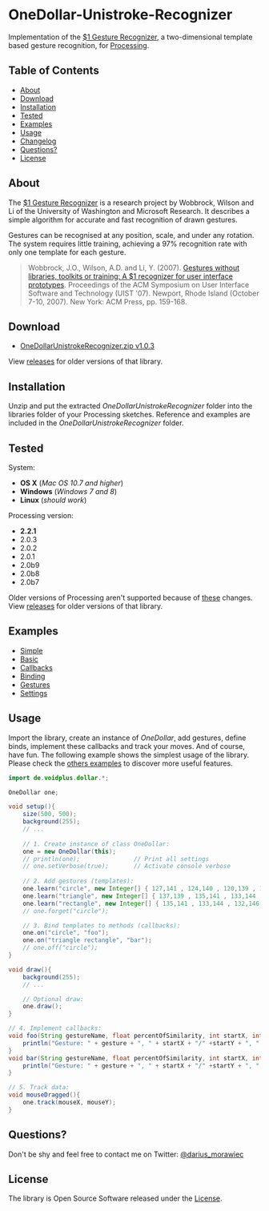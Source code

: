 # OneDollar-Unistroke-Recognizer

Implementation of the [$1 Gesture Recognizer](http://depts.washington.edu/aimgroup/proj/dollar/), a two-dimensional template based gesture recognition, for [Processing](http://processing.org/).


## Table of Contents

- [About](#about)
- [Download](#download)
- [Installation](#installation)
- [Tested](#tested)
- [Examples](#examples)
- [Usage](#usage)
- [Changelog](#changelog)
- [Questions?](#questions)
- [License](#license)


## About

The [$1 Gesture Recognizer](http://depts.washington.edu/aimgroup/proj/dollar/) is a research project by Wobbrock, Wilson and Li of the University of Washington and Microsoft Research. It describes a simple algorithm for accurate and fast recognition of drawn gestures.

Gestures can be recognised at any position, scale, and under any rotation. The system requires little training, achieving a 97% recognition rate with only one template for each gesture.

> Wobbrock, J.O., Wilson, A.D. and Li, Y. (2007). [Gestures without libraries, toolkits or training: A $1 recognizer for user interface prototypes](http://faculty.washington.edu/wobbrock/pubs/uist-07.1.pdf). Proceedings of the ACM Symposium on User Interface Software and Technology (UIST '07). Newport, Rhode Island (October 7-10, 2007). New York: ACM Press, pp. 159-168.


## Download

* [OneDollarUnistrokeRecognizer.zip v1.0.3](download/OneDollarUnistrokeRecognizer.zip?raw=true)

View [releases](https://github.com/nok/onedollar-unistroke-recognizer/releases) for older versions of that library.


## Installation

Unzip and put the extracted *OneDollarUnistrokeRecognizer* folder into the libraries folder of your Processing sketches. Reference and examples are included in the *OneDollarUnistrokeRecognizer* folder.


## Tested

System:

* **OS X** (*Mac OS 10.7 and higher*)
* **Windows** (*Windows 7 and 8*)
* **Linux** (*should work*)

Processing version:

* **2.2.1**
* 2.0.3
* 2.0.2
* 2.0.1
* 2.0b9
* 2.0b8
* 2.0b7

Older versions of Processing aren't supported because of [these](https://github.com/processing/processing/wiki/Library-Basics#body) changes. View [releases](https://github.com/nok/onedollar-unistroke-recognizer/releases) for older versions of that library.


## Examples

* [Simple](examples/e0_simple/e0_simple.pde)
* [Basic](examples/e1_basic/e1_basic.pde)
* [Callbacks](examples/e2_several_callbacks/e2_several_callbacks.pde)
* [Binding](examples/e3_local_binding/e3_local_binding.pde)
* [Gestures](examples/e4_more_gestures/e4_more_gestures.pde)
* [Settings](examples/e5_settings/e5_settings.pde)


## Usage

Import the library, create an instance of *OneDollar*, add gestures, define binds, implement these callbacks and track your moves. And of course, have fun. The following example shows the simplest usage of the library. Please check the [others examples](#examples) to discover more useful features.

```java
import de.voidplus.dollar.*;

OneDollar one;

void setup(){
    size(500, 500);
    background(255);
    // ...
    
    // 1. Create instance of class OneDollar:
    one = new OneDollar(this);
    // println(one);               // Print all settings
    // one.setVerbose(true);       // Activate console verbose
    
    // 2. Add gestures (templates):
    one.learn("circle", new Integer[] { 127,141 , 124,140 , 120,139 , 118,139 /* ... */ });
    one.learn("triangle", new Integer[] { 137,139 , 135,141 , 133,144 , 132,146 /* ... */ });
    one.learn("rectangle", new Integer[] { 135,141 , 133,144 , 132,146 , 132,146 /* ... */ });
    // one.forget("circle");

    // 3. Bind templates to methods (callbacks):
    one.on("circle", "foo");
    one.on("triangle rectangle", "bar");
    // one.off("circle");
}

void draw(){
    background(255);
    // ...

    // Optional draw:
    one.draw();
}

// 4. Implement callbacks:
void foo(String gestureName, float percentOfSimilarity, int startX, int startY, int centroidX, int centroidY, int endX, int endY){
    println("Gesture: " + gesture + ", " + startX + "/" +startY + ", " + centroidX + "/" +centroidY + ", " + endX + "/" +endY);
}
void bar(String gestureName, float percentOfSimilarity, int startX, int startY, int centroidX, int centroidY, int endX, int endY){
    println("Gesture: " + gesture + ", " + startX + "/" +startY + ", " + centroidX + "/" +centroidY + ", " + endX + "/" +endY);
}

// 5. Track data:
void mouseDragged(){
    one.track(mouseX, mouseY);
}
```


## Questions?

Don't be shy and feel free to contact me on Twitter: [@darius_morawiec](https://twitter.com/darius_morawiec)


## License

The library is Open Source Software released under the [License](LICENSE.txt).